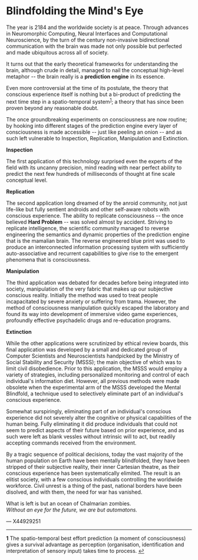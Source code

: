 # Blindfolding the Mind's Eye

The year is 2184 and the worldwide society is at peace. Through advances in Neuromorphic Computing, Neural Interfaces and Computational Neuroscience, by the turn of the century non-invasive bidirectional communication with the brain was made not only possible but perfected and made ubiquitous across all of society.

It turns out that the early theoretical frameworks for understanding the brain, although crude in detail, managed to nail the conceptual high-level metaphor -- the brain really is a **prediction engine** in its essence.

Even more controversial at the time of its postulate, the theory that conscious experience itself is nothing but a bi-product of predicting the next time step in a spatio-temporal system<sup id="anchor1">[1](#footnote1)</sup>; a theory that has since been proven beyond any reasonable doubt.

The once groundbreaking experiments on consciousness are now routine; by hooking into different stages of the prediction engine every layer of consciousness is made accessible -- just like peeling an onion -- and as such left vulnerable to Inspection, Replication, Manipulation and Extinction.

**Inspection**

The first application of this technology surprised even the experts of the field with its uncanny precision, mind reading with near perfect ability to predict the next few hundreds of milliseconds of thought at fine scale conceptual level.

**Replication**

The second application long dreamed of by the anroid community, not just life-like but fully sentient androids and other self-aware robots with conscious experience. The ability to replicate consciousness -- the once believed **Hard Problem** -- was solved almost by accident. Striving to replicate intelligence, the scientific community managed to reverse engineering the semantics and dynamic properties of the prediction engine that is the mamalian brain. The reverse engineered blue print was used to produce an interconnected information processing system with sufficiently auto-associative and recurrent capabilities to give rise to the emergent phenomena that is consciousness.

**Manipulation**

The third application was debated for decades before being integrated into society, manipulation of the very fabric that makes up our subjective conscious reality. Initially the method was used to treat people incapacitated by severe anxiety or suffering from trama. However, the method of consciousness manipulation quickly escaped the laboratory and found its way into development of immersive video game experiences, profoundly effective psychadelic drugs and re-education programs.

**Extinction**

While the other applications were scrutinized by ethical review boards, this final application was developed by a small and dedicated group of Computer Scientists and Neuroscientists handpicked by the Ministry of Social Stability and Security (MSSS); the main objective of which was to limit civil disobedience. Prior to this application, the MSSS would employ a variety of strategies, including personalized monitoring and control of each individual's information diet. However, all previous methods were made obsolete when the experimental arm of the MSSS developed the Mental Blindfold, a technique used to selectively eliminate part of an individual's conscious experience.

Somewhat surspiringly, eliminating part of an individual's conscious experience did not severely alter the cognitive or physical capabilities of the human being. Fully eliminating it did produce individuals that could not seem to predict aspects of their future based on prior experience, and as such were left as blank vessles without intrinsic will to act, but readily accepting commands received from the environment.

By a tragic sequence of political decisions, today the vast majority of the human population on Earth have been mentally blindfolded, they have been stripped of their subjective reality, their inner Cartesian theatre, as their conscious experience has been systematically elimited. The result is an elitist society, with a few conscious individuals controlling the worldwide workforce. Civil unrest is a thing of the past, national borders have been disolved, and with them, the need for war has vanished.

What is left is but an ocean of Chalmarian zombies. <br>
*Without an eye for the future, we are but automatons.*

— X44929251

---

<b id="footnote1">1</b> The spatio-temporal best effort prediction (a moment of consciousness) gives a survival advantage as perception (organisation, identification and interpretation of sensory input) takes time to process. [↩](#anchor1)
